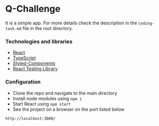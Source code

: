 # Q-Challenge

It is a simple app. For more details check the description in the ```coding-task.md``` file in the root directory.

### Technologies and libraries

- [React](https://reactjs.org/)
- [TypeScript](https://www.typescriptlang.org/)
- [Styled-Components](https://styled-components.com/)
- [React Testing Library](https://testing-library.com/docs/react-testing-library/intro/)

### Configuration

- Clone the repo and navigate to the main directory
- Install node modules using ```npm i```
- Start React using ```npm start```
- See the project on a browser on the port listed below

```sh
http://localhost:3000/
```
